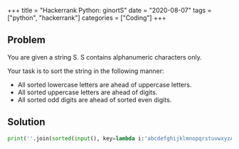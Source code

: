 +++
title = "Hackerrank Python: ginortS"
date = "2020-08-07"
tags = ["python", "hackerrank"]
categories = ["Coding"]
+++

## Problem

You are given a string S.
S contains alphanumeric characters only.

Your task is to sort the string  in the following manner:
- All sorted lowercase letters are ahead of uppercase letters.
- All sorted uppercase letters are ahead of digits.
- All sorted odd digits are ahead of sorted even digits.

## Solution

```python
print(''.join(sorted(input(), key=lambda i:'abcdefghijklmnopqrstuvwxyzABCDEFGHIJKLMNOPQRSTUVWXYZ 1357902468'.find(i))))
```
